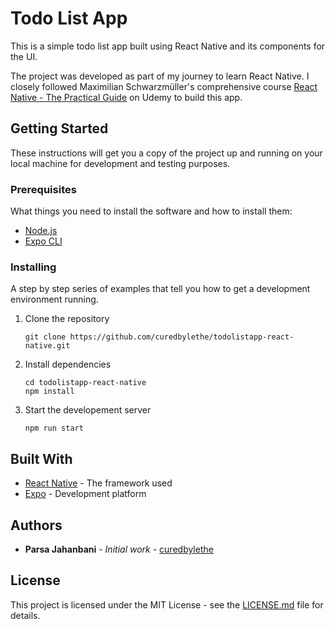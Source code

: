 # Todo List App

This is a simple todo list app built using React Native and its components for the UI.

The project was developed as part of my journey to learn React Native. I closely followed Maximilian Schwarzmüller's comprehensive course [React Native - The Practical Guide](https://www.udemy.com/course/react-native-the-practical-guide) on Udemy to build this app.

## Getting Started

These instructions will get you a copy of the project up and running on your local machine for development and testing purposes.

### Prerequisites

What things you need to install the software and how to install them:

- [Node.js](https://nodejs.org/)
- [Expo CLI](https://docs.expo.io/get-started/installation/)

### Installing

A step by step series of examples that tell you how to get a development environment running.

1. Clone the repository

   ```
   git clone https://github.com/curedbylethe/todolistapp-react-native.git
   ```
2. Install dependencies

   ```
   cd todolistapp-react-native
   npm install
   ```
3. Start the developement server

   ```
   npm run start
   ```

## Built With

* [React Native](https://reactnative.dev/) - The framework used
* [Expo](https://expo.io/) - Development platform

## Authors

* **Parsa Jahanbani** - *Initial work* - [curedbylethe](https://github.com/curedbylethe)

## License

This project is licensed under the MIT License - see the [LICENSE.md](LICENSE.md) file for details.
